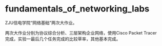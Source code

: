 # fundamentals_of_networking_labs
 ZJU信电学院“网络基础”两次大作业。

两次大作业分别为协议综合分析、三层架构企业网络，使用Cisco Packet Tracer完成，实验一最后几个任务完成的比较草率，其他基本完成。
